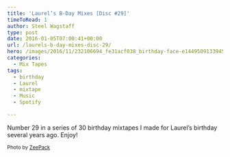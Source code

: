 ```yaml
---
title: 'Laurel’s B-Day Mixes [Disc #29]'
timeToRead: 1 
author: Steel Wagstaff
type: post
date: 2016-01-05T07:00:41+00:00
url: /laurels-b-day-mixes-disc-29/
hero: /images/2016/11/232106694_fe31acf038_birthday-face-e1449509133945.jpg
categories:
  - Mix Tapes
tags:
  - birthday
  - Laurel
  - mixtape
  - Music
  - Spotify

---
```

Number 29 in a series of 30 birthday mixtapes I made for Laurel&#8217;s birthday several years ago. Enjoy!



<small>Photo by <a href="http://www.flickr.com/photos/9237707@N05/2842720447" target="_blank">ZeePack</a> <a title="Attribution-NoDerivs License" href="http://creativecommons.org/licenses/by-nd/2.0/" target="_blank" rel="nofollow"><img src="http://music.steelwagstaff.com/wp-content/plugins/wp-inject/images/cc.png" alt="" /></a></small>